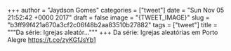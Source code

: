 
+++
author = "Jaydson Gomes"
categories = ["tweet"]
date = "Sun Nov 05 21:52:42 +0000 2017"
draft = false
image = "{TWEET_IMAGE}"
slug = "b3ff99f421a670a3cf2c06f48b2aa83510b27882"
tags = ["tweet"]
title = """Da série: Igrejas aleatór..."""
+++
Da série: Igrejas aleatórias em Porto Alegre https://t.co/zyKGfJsYb1
